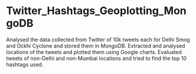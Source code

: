 # Twitter_Hashtags_Geoplotting_MongoDB
Analysed the data collected from Twitter of 10k tweets each for Delhi Smog and Ockhi Cyclone and stored them in MongoDB. Extracted and analysed locations of the tweets and plotted them using Google charts. Evaluated tweets of non-Delhi and non-Mumbai locations and tried to find the top 10 hashtags used.
